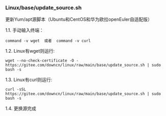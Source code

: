 ### Linux/base/update_source.sh
更新Yum/apt源脚本（Ubuntu和CentOS和华为欧拉openEuler自适配版）

1.1. 手动输入终端：  
```
command -v wget  或者  command -v curl 
```
1.2. Linux有wget则运行:  
```
wget --no-check-certificate -O - https://gitee.com/downcn/linux/raw/main/base/update_source.sh | sudo bash -s
```
1.3.  Linux有curl则运行:   
```
curl -sSL https://gitee.com/downcn/linux/raw/main/base/update_source.sh | sudo bash -s
```
1.4.  更换源完成

